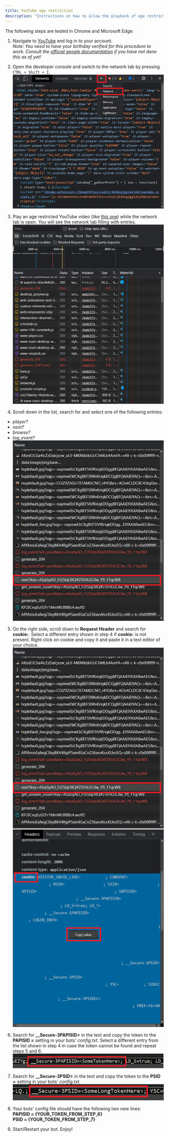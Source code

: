 ```yaml
---
title: YouTube age restriction
description: "Instructions on how to allow the playback of age restricted YouTube videos"
---
```

The following steps are tested in Chrome and Microsoft Edge:
1. Navigate to [YouTube](https://youtube.com) and log in to your account.\
   *Note: You need to have your birthday verified for this procedure to work. Consult the [official google documentation](https://support.google.com/youtube/answer/3159776?hl=en-GB) if you have not done this as of yet!*

2. Open the developer console and switch to the network tab by pressing `CTRL + Shift + I`.\
![Developer console - Network Tab](./assets/images/age-restriction/dev-Net.png)

3. Play an age restricted YouTube video (like [this one](https://www.youtube.com/watch?v=B3eAMGXFw1o)) while the network tab is open. You will see the network tab filling with entries.\
![Network Tab - filling with entries](./assets/images/age-restriction/dev-Net-filling.png)

4. Scroll down in the list, search for and select one of the following entries:
* *player?*
* *next?*
* *browse?*
* *log_event?*\
![Network Tab - correct entry](./assets/images/age-restriction/dev-Entry.png)

5. On the right side, scroll down to **Request Header** and search for **cookie:**. Select a different entry shown in step 4 if **cookie:** is not present. Right click on cookie and copy it and paste it in a text editor of your choice.\
![Entry - Request Header](./assets/images/age-restriction/dev-Entry.png)\
![Entry - Request Cookie](./assets/images/age-restriction/dev-Cookie.png)

6. Search for **__Secure-3PAPISID=** in the text and copy the token to the **PAPISID =** setting in your bots' *config.txt*. Select a different entry from the list shown in step 4 in case the token cannot be found and repeat steps 5 and 6.\
![PAPISID](./assets/images/age-restriction/PAPISID.png)

7. Search for **__Secure-3PSID=** in the text and copy the token to the **PSID =** setting in your bots' *config.txt*.\
![PSID](./assets/images/age-restriction/PSID.png)

8. Your bots' config file should have the following two new lines:\
**PAPISID = {YOUR_TOKEN_FROM_STEP_6}**\
**PSID = {YOUR_TOKEN_FROM_STEP_7}**

9. Start/Restart your bot. Enjoy!


